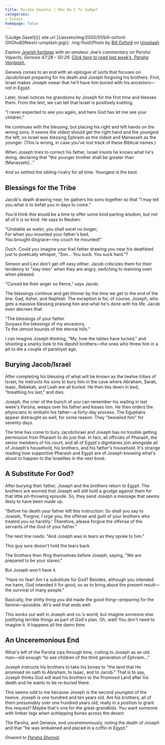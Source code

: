 ```yaml
---
title: Parsha Vayechi | Who Am I To Judge?
categories:
- Essays
homepage: false
---
```


![Judge Gavel]({{ site.url }}/assets/img/2020/01/bill-oxford-OXGhu60NwxU-unsplash.jpg){: .img-fluid}Photo by [Bill Oxford](https://unsplash.com/@bill_oxford?utm_source=unsplash&utm_medium=referral&utm_content=creditCopyText) on [Unsplash](https://unsplash.com/s/photos/judge?utm_source=unsplash&utm_medium=referral&utm_content=creditCopyText)

_Explore [Jewish heritage](https://withoutapath.com/jewish-heritage/) with an amateur Jew’s commentary on Parsha Vayechi, Genesis 47:28 – 50:26. [Click here to read last week’s, Parsha Vayigash.](https://withoutapath.com/parsha-vayigash/)_

Genesis comes to an end with an epilogue of sorts that focuses on Jacob/Israel preparing for his death and Joseph forgiving his brothers. First, Israel makes Joseph swear that he'll have him buried with his ancestors––not in Egypt.

Later, Israel notices his grandsons by Joseph for the first time and blesses them. From the text, we can tell that Israel is positively kvelling.

<!-- more -->

"I never expected to see you again, and here God has let me see your children."

He continues with the blessing, but placing his right and left hands on the wrong sons. It seems the oldest should get the right hand and the youngest the left, so Israel was blessing Ephraim as the oldest and Manasseh as the younger. (This is wrong, in case you've lost track of these Biblical names.)

When Joseph tries to correct his father, Israel insists he knows what he's doing, declaring that "the younger brother shall be greater than [Manasseh]..."

And so settled the sibling rivalry for all time. Youngest is the best.

## Blessings for the Tribe

Jacob's death drawing near, he gathers his sons together so that "I may tell you what is to befall you in days to come."

You'd think this would be a time to offer some kind parting wisdom, but not all of it is so kind. He says to Reuben:

"Unstable as water, you shall excel no longer;  
For when you mounted your father's bed,  
You brought disgrace––my couch he mounted!"

Ouch. Could you imagine your frail father drawing you near his deathbed just to poetically whisper, "Son... You suck. You suck hard."?

Simeon and Levi don't get off easy either. Jacob criticizes them for their tendency to "slay men" when they are angry, switching to maiming oxen when pleased.

"Cursed be their anger so fierce," says Jacob.

The blessings continue and get thinner by the time we get to the end of the line: Gad, Asher, and Naphtali. The exception is for, of course, Joseph, who gets a massive blessing praising him and what he's done with his life. Jacob even decrees that:  
  
"The blessings of your father  
Surpass the blessings of my ancestors,  
To the utmost bounds of the eternal hills."

I can imagine Joseph thinking, "My, how the tables have turned," and shooting a snarky look to his dipshit brothers––the ones who threw him in a pit to die a couple of parshiyot ago.

## Burying Jacob/Israel

After completing his blessing of what will be known as the twelve tribes of Israel, he instructs his sons to bury him in the cave where Abraham, Sarah, Isaac, Rebekah, and Leah are all buried. He then lies down in bed, "breathing his last," and dies.

Joseph, the crier of the bunch of you can remember his wailing in last week's Parsha, weeps over his father and kisses him. He then orders the physicians to embalm his father––a forty-day process. The Egyptians appear distraught as well, for some reason. They "bewailed him" for seventy days.

The time has come to bury Jacob/Israel and Joseph has no trouble getting permission from Pharaoh to do just that. In fact, all officials of Pharaoh, the senior members of his court, and all of Egypt's dignitaries join alongside all of Joseph's household, his brothers, and his father's household. It's strange reading how supportive Pharaoh and Egypt are of Joseph knowing what's about to happen to the Israelites in the next book.

## A Substitute For God?

After burying their father, Joseph and the brothers return to Egypt. The brothers are worried that Joseph will still hold a grudge against them for that little pit-throwing episode. So, they send Joseph a message that seems likely to have been made up.

"Before his death your father left this instruction: So shall you say to Joseph, 'Forgive, I urge you, the offense and guilt of your brothers who treated you so harshly.' Therefore, please forgive the offense of the servants of the God of your father." 

The next line reads: "And Joseph was in tears as they spoke to him."

This guy sure doesn't hold the tears back.

The brothers then fling themselves before Joseph, saying, "We are prepared to be your slaves."

But Joseph won't have it.

"Have no fear! Am I a substitute for God? Besides, although you intended me harm, God intended it for good, so as to bring about the present result––the survival of many people."

Basically, the shitty thing you did made the good thing––preparing for the famine––possible. All's well that ends well.

This works out well in Joseph and co.'s world, but imagine someone else justifying terrible things as part of God's plan. Oh, wait! You don't need to imagine it. It happens all the damn time.

## An Unceremonious End

What's left of the Parsha zips through time, cutting to Joseph as an old man––old enough "to see children of the third generation of Ephraim..."

Joseph instructs his brothers to take his bones to "the land that He promised on oath to Abraham, to Isaac, and to Jacob." That is to say, Joseph thinks God will lead his brothers to the Promised Land after his death and he wants to be re-buried there. 

This seems odd to me because Joseph is the second youngest of the twelve. Joseph is one hundred and ten years old. Are his brothers, all of them presumably over one hundred years old, really in a position to grant this request? Maybe that's one for the great-grandkids. You want someone with limber legs when schlepping bones across the desert.

The Parsha, and Genesis, end unceremoniously, noting the death of Joseph and that "he was embalmed and placed in a coffin in Egypt."

_Onward to [Parsha Shemot](https://withoutapath.com/parsha-shemot/)._

